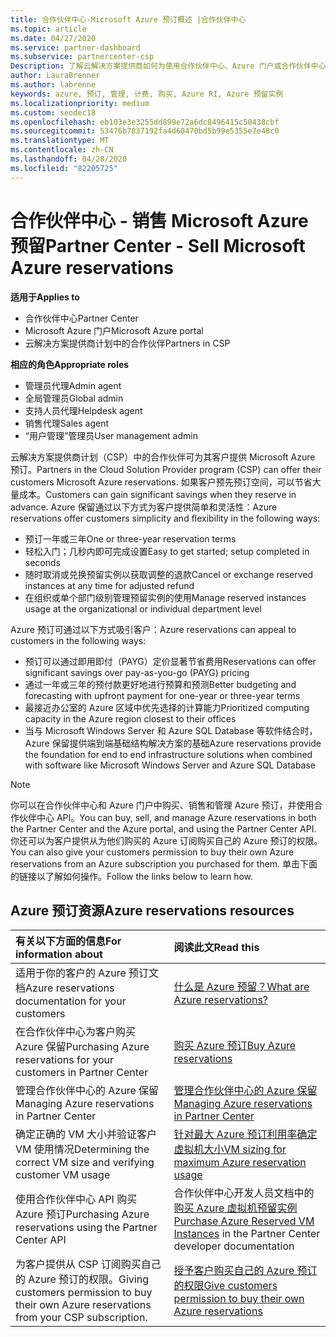 ```yaml
---
title: 合作伙伴中心-Microsoft Azure 预订概述 |合作伙伴中心
ms.topic: article
ms.date: 04/27/2020
ms.service: partner-dashboard
ms.subservice: partnercenter-csp
Description: 了解云解决方案提供商如何为使用合作伙伴中心、Azure 门户或合作伙伴中心 API 的客户购买、销售或管理 Azure 预订。
author: LauraBrenner
ms.author: labrenne
keywords: azure, 预订, 管理, 计费, 购买, Azure RI, Azure 预留实例
ms.localizationpriority: medium
ms.custom: seodec18
ms.openlocfilehash: eb103e3e3255dd899e72a6dc8496415c50438cbf
ms.sourcegitcommit: 53476b7837192fa4d60470bd5b99e5355e7e48c0
ms.translationtype: MT
ms.contentlocale: zh-CN
ms.lasthandoff: 04/28/2020
ms.locfileid: "82205725"
---
```

# <a name="partner-center---sell-microsoft-azure-reservations"></a><span data-ttu-id="3d068-104">合作伙伴中心 - 销售 Microsoft Azure 预留</span><span class="sxs-lookup"><span data-stu-id="3d068-104">Partner Center - Sell Microsoft Azure reservations</span></span>

<!--Maggie, 12/7/18 - Added "Partner Center" to metadata title and H1 title as per Catherine Watson in bug #19868631-->

<span data-ttu-id="3d068-105">**适用于**</span><span class="sxs-lookup"><span data-stu-id="3d068-105">**Applies to**</span></span>

- <span data-ttu-id="3d068-106">合作伙伴中心</span><span class="sxs-lookup"><span data-stu-id="3d068-106">Partner Center</span></span>
- <span data-ttu-id="3d068-107">Microsoft Azure 门户</span><span class="sxs-lookup"><span data-stu-id="3d068-107">Microsoft Azure portal</span></span>
- <span data-ttu-id="3d068-108">云解决方案提供商计划中的合作伙伴</span><span class="sxs-lookup"><span data-stu-id="3d068-108">Partners in CSP</span></span>

<span data-ttu-id="3d068-109">**相应的角色**</span><span class="sxs-lookup"><span data-stu-id="3d068-109">**Appropriate roles**</span></span>

- <span data-ttu-id="3d068-110">管理员代理</span><span class="sxs-lookup"><span data-stu-id="3d068-110">Admin agent</span></span>
- <span data-ttu-id="3d068-111">全局管理员</span><span class="sxs-lookup"><span data-stu-id="3d068-111">Global admin</span></span>
- <span data-ttu-id="3d068-112">支持人员代理</span><span class="sxs-lookup"><span data-stu-id="3d068-112">Helpdesk agent</span></span>
- <span data-ttu-id="3d068-113">销售代理</span><span class="sxs-lookup"><span data-stu-id="3d068-113">Sales agent</span></span>
- <span data-ttu-id="3d068-114">“用户管理”管理员</span><span class="sxs-lookup"><span data-stu-id="3d068-114">User management admin</span></span>

<span data-ttu-id="3d068-115">云解决方案提供商计划（CSP）中的合作伙伴可为其客户提供 Microsoft Azure 预订。</span><span class="sxs-lookup"><span data-stu-id="3d068-115">Partners in the Cloud Solution Provider program (CSP) can offer their customers Microsoft Azure reservations.</span></span> <span data-ttu-id="3d068-116">如果客户预先预订空间，可以节省大量成本。</span><span class="sxs-lookup"><span data-stu-id="3d068-116">Customers can gain significant savings when they reserve in advance.</span></span> <span data-ttu-id="3d068-117">Azure 保留通过以下方式为客户提供简单和灵活性：</span><span class="sxs-lookup"><span data-stu-id="3d068-117">Azure reservations offer customers simplicity and flexibility in the following ways:</span></span>

- <span data-ttu-id="3d068-118">预订一年或三年</span><span class="sxs-lookup"><span data-stu-id="3d068-118">One or three-year reservation terms</span></span>
- <span data-ttu-id="3d068-119">轻松入门；几秒内即可完成设置</span><span class="sxs-lookup"><span data-stu-id="3d068-119">Easy to get started; setup completed in seconds</span></span>
- <span data-ttu-id="3d068-120">随时取消或兑换预留实例以获取调整的退款</span><span class="sxs-lookup"><span data-stu-id="3d068-120">Cancel or exchange reserved instances at any time for adjusted refund</span></span>
- <span data-ttu-id="3d068-121">在组织或单个部门级别管理预留实例的使用</span><span class="sxs-lookup"><span data-stu-id="3d068-121">Manage reserved instances usage at the organizational or individual department level</span></span> 

<span data-ttu-id="3d068-122">Azure 预订可通过以下方式吸引客户：</span><span class="sxs-lookup"><span data-stu-id="3d068-122">Azure reservations can appeal to customers in the following ways:</span></span>

- <span data-ttu-id="3d068-123">预订可以通过即用即付（PAYG）定价显著节省费用</span><span class="sxs-lookup"><span data-stu-id="3d068-123">Reservations can offer significant savings over pay-as-you-go (PAYG) pricing</span></span>
- <span data-ttu-id="3d068-124">通过一年或三年的预付款更好地进行预算和预测</span><span class="sxs-lookup"><span data-stu-id="3d068-124">Better budgeting and forecasting with upfront payment for one-year or three-year terms</span></span>
- <span data-ttu-id="3d068-125">最接近办公室的 Azure 区域中优先选择的计算能力</span><span class="sxs-lookup"><span data-stu-id="3d068-125">Prioritized computing capacity in the Azure region closest to their offices</span></span>
- <span data-ttu-id="3d068-126">当与 Microsoft Windows Server 和 Azure SQL Database 等软件结合时，Azure 保留提供端到端基础结构解决方案的基础</span><span class="sxs-lookup"><span data-stu-id="3d068-126">Azure reservations provide the foundation for end to end infrastructure solutions when combined with software like Microsoft Windows Server and Azure SQL Database</span></span>

>[!NOTE]
> <span data-ttu-id="3d068-127">你可以在合作伙伴中心和 Azure 门户中购买、销售和管理 Azure 预订，并使用合作伙伴中心 API。</span><span class="sxs-lookup"><span data-stu-id="3d068-127">You can buy, sell, and manage Azure reservations in both the Partner Center and the Azure portal, and using the Partner Center API.</span></span> <span data-ttu-id="3d068-128">你还可以为客户提供从为他们购买的 Azure 订阅购买自己的 Azure 预订的权限。</span><span class="sxs-lookup"><span data-stu-id="3d068-128">You can also give your customers permission to buy their own Azure reservations from an Azure subscription you purchased for them.</span></span> <span data-ttu-id="3d068-129">单击下面的链接以了解如何操作。</span><span class="sxs-lookup"><span data-stu-id="3d068-129">Follow the links below to learn how.</span></span>

## <a name="azure-reservations-resources"></a><span data-ttu-id="3d068-130">Azure 预订资源</span><span class="sxs-lookup"><span data-stu-id="3d068-130">Azure reservations resources</span></span>

|<span data-ttu-id="3d068-131">**有关以下方面的信息**</span><span class="sxs-lookup"><span data-stu-id="3d068-131">**For information about**</span></span>   |<span data-ttu-id="3d068-132">**阅读此文**</span><span class="sxs-lookup"><span data-stu-id="3d068-132">**Read this**</span></span>    |
|:-----------------------------|:-----------------|
| <span data-ttu-id="3d068-133">适用于你的客户的 Azure 预订文档</span><span class="sxs-lookup"><span data-stu-id="3d068-133">Azure reservations documentation for your customers</span></span> | [<span data-ttu-id="3d068-134">什么是 Azure 预留？</span><span class="sxs-lookup"><span data-stu-id="3d068-134">What are Azure reservations?</span></span>](https://docs.microsoft.com/azure/billing/billing-save-compute-costs-reservations)
|<span data-ttu-id="3d068-135">在合作伙伴中心为客户购买 Azure 保留</span><span class="sxs-lookup"><span data-stu-id="3d068-135">Purchasing Azure reservations for your customers in Partner Center</span></span>   |[<span data-ttu-id="3d068-136">购买 Azure 预订</span><span class="sxs-lookup"><span data-stu-id="3d068-136">Buy Azure reservations</span></span>](azure-reservations-buying.md)
|<span data-ttu-id="3d068-137">管理合作伙伴中心的 Azure 保留</span><span class="sxs-lookup"><span data-stu-id="3d068-137">Managing Azure reservations in Partner Center</span></span> | [<span data-ttu-id="3d068-138">管理合作伙伴中心的 Azure 保留</span><span class="sxs-lookup"><span data-stu-id="3d068-138">Managing Azure reservations in Partner Center</span></span>](azure-reservations-manage.md)
|<span data-ttu-id="3d068-139">确定正确的 VM 大小并验证客户 VM 使用情况</span><span class="sxs-lookup"><span data-stu-id="3d068-139">Determining the correct VM size and verifying customer VM usage</span></span>   |[<span data-ttu-id="3d068-140">针对最大 Azure 预订利用率确定虚拟机大小</span><span class="sxs-lookup"><span data-stu-id="3d068-140">VM sizing for maximum Azure reservation usage</span></span>](azure-usage.md)   |
|<span data-ttu-id="3d068-141">使用合作伙伴中心 API 购买 Azure 预订</span><span class="sxs-lookup"><span data-stu-id="3d068-141">Purchasing Azure reservations using the Partner Center API</span></span> | <span data-ttu-id="3d068-142">合作伙伴中心开发人员文档中的[购买 Azure 虚拟机预留实例](https://docs.microsoft.com/partner-center/develop/purchase-azure-reservations)</span><span class="sxs-lookup"><span data-stu-id="3d068-142">[Purchase Azure Reserved VM Instances](https://docs.microsoft.com/partner-center/develop/purchase-azure-reservations) in the Partner Center developer documentation</span></span>   |
|<span data-ttu-id="3d068-143">为客户提供从 CSP 订阅购买自己的 Azure 预订的权限。</span><span class="sxs-lookup"><span data-stu-id="3d068-143">Giving customers permission to buy their own Azure reservations from your CSP subscription.</span></span> | [<span data-ttu-id="3d068-144">授予客户购买自己的 Azure 预订的权限</span><span class="sxs-lookup"><span data-stu-id="3d068-144">Give customers permission to buy their own Azure reservations</span></span>](give-customers-permission.md)   |

